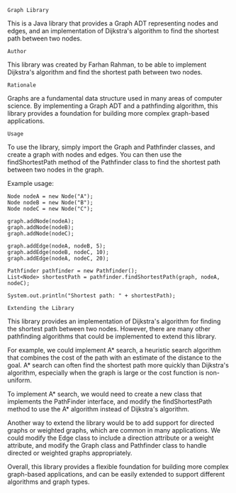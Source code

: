 `Graph Library`

This is a Java library that provides a Graph ADT representing nodes and edges, and an implementation of Dijkstra's algorithm to find the shortest path between two nodes.

`Author`

This library was created by Farhan Rahman, to be able to implement Dijkstra's algorithm and find the shortest path between two nodes.

`Rationale`

Graphs are a fundamental data structure used in many areas of computer science. By implementing a Graph ADT and a pathfinding algorithm, this library provides a foundation for building more complex graph-based applications.

`Usage`

To use the library, simply import the Graph and Pathfinder classes, and create a graph with nodes and edges. You can then use the findShortestPath method of the Pathfinder class to find the shortest path between two nodes in the graph.

Example usage:

```Graph graph = new Graph();
Node nodeA = new Node("A");
Node nodeB = new Node("B");
Node nodeC = new Node("C");

graph.addNode(nodeA);
graph.addNode(nodeB);
graph.addNode(nodeC);

graph.addEdge(nodeA, nodeB, 5);
graph.addEdge(nodeB, nodeC, 10);
graph.addEdge(nodeA, nodeC, 20);

Pathfinder pathfinder = new Pathfinder();
List<Node> shortestPath = pathfinder.findShortestPath(graph, nodeA, nodeC);

System.out.println("Shortest path: " + shortestPath);
```
`Extending the Library`

This library provides an implementation of Dijkstra's algorithm for finding the shortest path between two nodes. However, there are many other pathfinding algorithms that could be implemented to extend this library.

For example, we could implement A* search, a heuristic search algorithm that combines the cost of the path with an estimate of the distance to the goal. A* search can often find the shortest path more quickly than Dijkstra's algorithm, especially when the graph is large or the cost function is non-uniform.

To implement A* search, we would need to create a new class that implements the PathFinder interface, and modify the findShortestPath method to use the A* algorithm instead of Dijkstra's algorithm.

Another way to extend the library would be to add support for directed graphs or weighted graphs, which are common in many applications. We could modify the Edge class to include a direction attribute or a weight attribute, and modify the Graph class and Pathfinder class to handle directed or weighted graphs appropriately.

Overall, this library provides a flexible foundation for building more complex graph-based applications, and can be easily extended to support different algorithms and graph types.